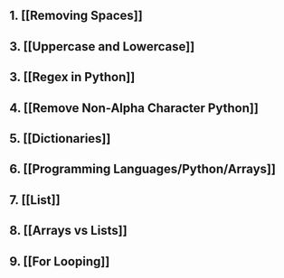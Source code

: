 ## 1. [[Removing Spaces]]
## 3. [[Uppercase and Lowercase]]
## 3. [[Regex in Python]]
## 4. [[Remove Non-Alpha Character Python]]
## 5. [[Dictionaries]]
## 6. [[Programming Languages/Python/Arrays]]
## 7. [[List]]
## 8. [[Arrays vs Lists]]
## 9. [[For Looping]]
